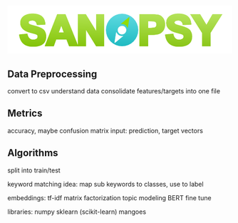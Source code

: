 ![Image of the sanopsy brand](images/sanopsy.png "Sanopsy brand")


Data Preprocessing
------------------
convert to csv
understand data
consolidate features/targets into one file

Metrics
-------
accuracy, maybe confusion matrix
input: prediction, target vectors

Algorithms
----------
split into train/test


keyword matching
    idea: map sub keywords to classes, use to label

embeddings:
    tf-idf
    matrix factorization
    topic modeling
    BERT fine tune

libraries:
    numpy
    sklearn (scikit-learn)
    mangoes




